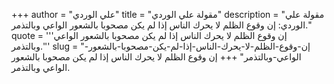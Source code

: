 +++
author = "علي الوردي"
title = "مقولة علي الوردي"
description = "مقولة علي الوردي: إن وقوع الظلم لا يحرك الناس إذا لم يكن مصحوبا بالشعور الواعي وبالتذمر."
quote = '''إن وقوع الظلم لا يحرك الناس إذا لم يكن مصحوبا بالشعور الواعي وبالتذمر.''' 
slug = "إن-وقوع-الظلم-لا-يحرك-الناس-إذا-لم-يكن-مصحوبا-بالشعور-الواعي-وبالتذمر"
+++
إن وقوع الظلم لا يحرك الناس إذا لم يكن مصحوبا بالشعور الواعي وبالتذمر.
